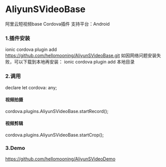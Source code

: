 # AliyunSVideoBase
阿里云短视频base Cordova插件 
支持平台：Android

### 1.插件安装
ionic cordova plugin add https://github.com/hellomooning/AliyunSVideoBase.git
如因网络问题安装失败，可以下载到本地再安装：
ionic cordova plugin add 本地目录

### 2.调用

declare let cordova: any;

#### 视频拍摄
cordova.plugins.AliyunSVideoBase.startRecord();

#### 视频剪辑
cordova.plugins.AliyunSVideoBase.startCrop();

### 3.Demo
https://github.com/hellomooning/AliyunSVideoDemo

